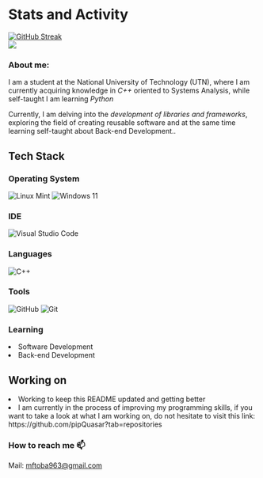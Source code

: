# Stats and Activity

[![GitHub Streak](https://streak-stats.demolab.com/?user=pipQuasar&theme=shadow-red)](https://git.io/streak-stats)<br>
[![](https://visitcount.itsvg.in/api?id=pipQuasar&label=Views&color=4&icon=5&pretty=true)](https://visitcount.itsvg.in)

<h3>About me:</h3>
I am a student at the National University of Technology (UTN), where I am currently acquiring knowledge in <i>C++</i> oriented to Systems Analysis, while self-taught I am learning <i>Python</i>

Currently, I am delving into the <i>development of libraries and frameworks</i>, exploring the field of creating reusable software and at the same time learning self-taught about Back-end Development.</i>.

<h2>Tech Stack</h2>
<h3>Operating System</h3> 

  ![Linux Mint](https://img.shields.io/badge/Linux%20Mint-87CF3E?style=for-the-badge&logo=Linux%20Mint&logoColor=white) ![Windows 11](https://img.shields.io/badge/Windows%2011-%230079d5.svg?style=for-the-badge&logo=Windows%2011&logoColor=white)
<h3>IDE</h3>

  ![Visual Studio Code](https://img.shields.io/badge/Visual%20Studio%20Code-0078d7.svg?style=for-the-badge&logo=visual-studio-code&logoColor=white)
<h3>Languages</h3>
  
 ![C++](https://img.shields.io/badge/c++-%2300599C.svg?style=for-the-badge&logo=c%2B%2B&logoColor=white) 
<h3>Tools</h3>

  ![GitHub](https://img.shields.io/badge/github-%23121011.svg?style=for-the-badge&logo=github&logoColor=white) ![Git](https://img.shields.io/badge/git-%23F05033.svg?style=for-the-badge&logo=git&logoColor=white)

<h3>Learning </h3>
  <li>Software Development<br></li>
  <li>Back-end Development</li>

<h2>Working on</h2>
  <li>Working to keep this README updated and getting better<br></li>
  <li>I am currently in the process of improving my programming skills, if you want to take a look at what I am working on, do not hesitate to visit this link:     
  https://github.com/pipQuasar?tab=repositories</li> 

<h3>How to reach me 📫</h3>

Mail: mftoba963@gmail.com
